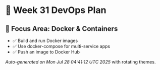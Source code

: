 # 📅 Week 31 DevOps Plan

## 🎯 Focus Area: Docker & Containers

- ✅ Build and run Docker images
- ✅ Use docker-compose for multi-service apps
- ✅ Push an image to Docker Hub

_Auto-generated on Mon Jul 28 04:41:12 UTC 2025_ with rotating themes.
